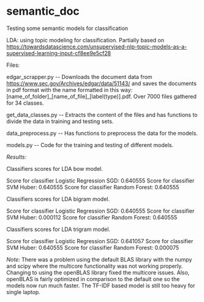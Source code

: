 # semantic_doc
Testing some semantic models for classification

LDA: using topic modeling for classification. Partially based on https://towardsdatascience.com/unsupervised-nlp-topic-models-as-a-supervised-learning-input-cf8ee9e5cf28

Files:

edgar\_scrapper.py -- Downloads the document data from https://www.sec.gov/Archives/edgar/data/51143/ and saves the documents in pdf format with the name formatted in this way: \[name\_of\_folder\]\_\[name\_of\_file\]\_\[label(type)\].pdf. Over 7000 files gathered for 34 classes.

get\_data\_classes.py -- Extracts the content of the files and has functions to divide the data in training and testing sets.

data\_preprocess.py -- Has functions to preprocess the data for the models.

models.py -- Code for the training and testing of different models.

*Results:*

Classifiers scores for LDA bow model.

Score for classifier Logistic Regression SGD: 0.640555
Score for classifier SVM Huber: 0.640555
Score for classifier Random Forest: 0.640555

Classifiers scores for LDA bigram model.

Score for classifier Logistic Regression SGD: 0.640555
Score for classifier SVM Huber: 0.000112
Score for classifier Random Forest: 0.640555

Classifiers scores for LDA trigram model.

Score for classifier Logistic Regression SGD: 0.641057
Score for classifier SVM Huber: 0.640555
Score for classifier Random Forest: 0.000075

*Note:* There was a problem using the default BLAS library with the numpy and scipy where the multicore functionality was not working properly. Changing to using the openBLAS library fixed the multicore issues. Also, openBLAS is fairly optimized in comparison to the default one so the models now run much faster. The TF-IDF based model is still too heavy for single laptop.
